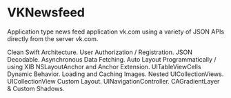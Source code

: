# VKNewsfeed

Application type news feed application vk.com using a variety of JSON APIs directly from the server vk.com.

Clean Swift Architecture. User Authorization / Registration. JSON Decodable. Asynchronous Data Fetching. Auto Layout Programmatically / using XIB NSLayoutAnchor and Anchor Extension. UITableViewCells Dynamic Behavior. Loading and Caching Images. Nested UICollectionViews. UICollectionView Custom Layout. UINavigationController. CAGradientLayer &amp; Custom Shadows.
